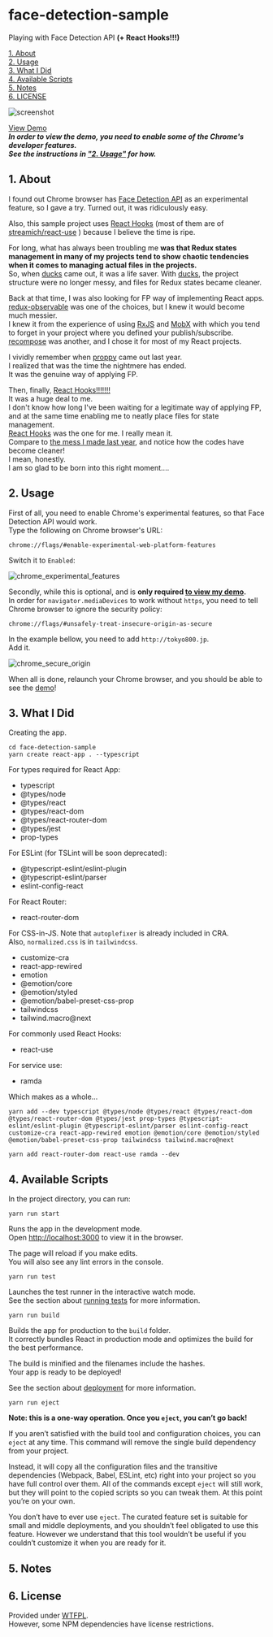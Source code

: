 # face-detection-sample

Playing with Face Detection API **(+ React Hooks!!!)**

[1. About](#about)  
[2. Usage](#usage)  
[3. What I Did](#what-i-did)  
[4. Available Scripts](#avail)  
[5. Notes](#notes)  
[6. LICENSE](#license)  

![screenshot](screenshot.png "Screenshot")

[View Demo](http://tokyo800.jp/minagawah/face-detection-sample/)  
***In order to view the demo, you need to enable some of the Chrome's developer features.  
See the instructions in ["2. Usage"](#usage) for how.***


<a id="about"></a>
## 1. About

I found out Chrome browser has
[Face Detection API](https://www.chromestatus.com/feature/4757990523535360)
as an experimental feature, so I gave a try.
Turned out, it was ridiculously easy.

Also, this sample project uses
[React Hooks](https://reactjs.org/docs/hooks-intro.html)
(most of them are of
[streamich/react-use](https://github.com/streamich/react-use)
) because I believe the time is ripe.

For long, what has always been troubling me
**was that Redux states management in many of my projects
tend to show chaotic tendencies
when it comes to managing actual files in the projects.**  
So, when
[ducks](https://github.com/erikras/ducks-modular-redux)
came out, it was a life saver.
With [ducks](https://github.com/erikras/ducks-modular-redux),
the project structure were no longer messy,
and files for Redux states became cleaner.

Back at that time, I was also looking for
FP way of implementing React apps.  
[redux-observable](https://github.com/redux-observable/redux-observable)
was one of the choices,
but I knew it would become much messier.  
I knew it from the experience of using
[RxJS](https://github.com/ReactiveX/rxjs)
and
[MobX](https://github.com/mobxjs/mobx)
with which you tend to forget in your project
where you defined your publish/subscribe.  
[recompose](https://github.com/acdlite/recompose)
was another, and I chose it for most of my React projects.

I vividly remember when
[proppy](https://github.com/fahad19/proppy)
came out last year.  
I realized that was the time the nightmere has ended.  
It was the genuine way of applying FP.

Then, finally,
[React Hooks!!!!!!!](https://reactjs.org/docs/hooks-intro.html)  
It was a huge deal to me.  
I don't know how long I've been waiting
for a legitimate way of applying FP,  
and at the same time
enabling me to neatly place files for state management.  
[React Hooks](https://reactjs.org/docs/hooks-intro.html)
was the one for me.
I really mean it.  
Compare to
[the mess I made last year](https://github.com/minagawah/react-proppy-deckgl-sample),
and notice how the codes have become cleaner!  
I mean, honestly.  
I am so glad to be born into this right moment....


<a id="usage"></a>
## 2. Usage

First of all, you need to enable Chrome's experimental features, so that Face Detection API would work.  
Type the following on Chrome browser's URL:

```
chrome://flags/#enable-experimental-web-platform-features
```

Switch it to `Enabled`:

![chrome_experimental_features](chrome_experimental_features.png "chrome_experimental_features")

Secondly, while this is optional,
and is **only required [to view my demo](http://tokyo800.jp/minagawah/face-detection-sample/).**  
In order for `navigator.mediaDevices` to work without `https`,
you need to tell Chrome browser to ignore the security policy:

```
chrome://flags/#unsafely-treat-insecure-origin-as-secure
```

In the example bellow, you need to add `http://tokyo800.jp`.  
Add it.

![chrome_secure_origin](chrome_secure_origin.png "chrome_secure_origin")

When all is done, relaunch your Chrome browser, and you should be able to see the
[demo](http://tokyo800.jp/minagawah/face-detection-sample/)!




<a id="what-i-did"></a>
## 3. What I Did

Creating the app.

```shell
cd face-detection-sample
yarn create react-app . --typescript
```

For types required for React App:
- typescript
- @types/node
- @types/react
- @types/react-dom
- @types/react-router-dom
- @types/jest
- prop-types

For ESLint (for TSLint will be soon deprecated):
- @typescript-eslint/eslint-plugin
- @typescript-eslint/parser
- eslint-config-react

For React Router:
- react-router-dom

For CSS-in-JS. Note that `autoplefixer` is already included in CRA.  
Also, `normalized.css` is in `tailwindcss`.
- customize-cra
- react-app-rewired
- emotion
- @emotion/core
- @emotion/styled
- @emotion/babel-preset-css-prop
- tailwindcss
- tailwind.macro@next

For commonly used React Hooks:
- react-use

For service use:
- ramda


Which makes as a whole...

```shell
yarn add --dev typescript @types/node @types/react @types/react-dom @types/react-router-dom @types/jest prop-types @typescript-eslint/eslint-plugin @typescript-eslint/parser eslint-config-react customize-cra react-app-rewired emotion @emotion/core @emotion/styled @emotion/babel-preset-css-prop tailwindcss tailwind.macro@next

yarn add react-router-dom react-use ramda --dev
```


<a id="avail"></a>
## 4. Available Scripts

In the project directory, you can run:

`yarn run start`

Runs the app in the development mode.<br>
Open [http://localhost:3000](http://localhost:3000) to view it in the browser.

The page will reload if you make edits.<br>
You will also see any lint errors in the console.

`yarn run test`

Launches the test runner in the interactive watch mode.<br>
See the section about [running tests](https://facebook.github.io/create-react-app/docs/running-tests) for more information.

`yarn run build`

Builds the app for production to the `build` folder.<br>
It correctly bundles React in production mode and optimizes the build for the best performance.

The build is minified and the filenames include the hashes.<br>
Your app is ready to be deployed!

See the section about [deployment](https://facebook.github.io/create-react-app/docs/deployment) for more information.

`yarn run eject`

**Note: this is a one-way operation. Once you `eject`, you can’t go back!**

If you aren’t satisfied with the build tool and configuration choices, you can `eject` at any time. This command will remove the single build dependency from your project.

Instead, it will copy all the configuration files and the transitive dependencies (Webpack, Babel, ESLint, etc) right into your project so you have full control over them. All of the commands except `eject` will still work, but they will point to the copied scripts so you can tweak them. At this point you’re on your own.

You don’t have to ever use `eject`. The curated feature set is suitable for small and middle deployments, and you shouldn’t feel obligated to use this feature. However we understand that this tool wouldn’t be useful if you couldn’t customize it when you are ready for it.

<a id="notes"></a>
## 5. Notes


<a href="license"></a>
## 6. License

Provided under [WTFPL](./LICENSE).  
However, some NPM dependencies have license restrictions.
